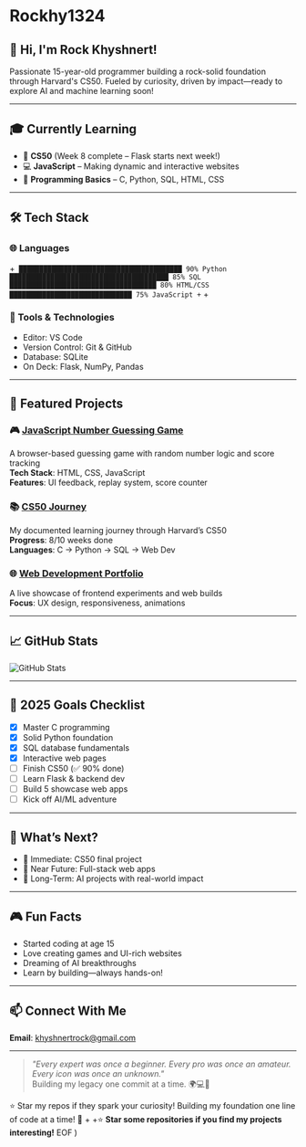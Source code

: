 # Rockhy1324

## 👋 Hi, I'm Rock Khyshnert!

Passionate 15-year-old programmer building a rock-solid foundation through Harvard's CS50. Fueled by curiosity, driven by impact—ready to explore AI and machine learning soon!

---

## 🎓 Currently Learning
- 📘 **CS50** (Week 8 complete – Flask starts next week!)
- 💻 **JavaScript** – Making dynamic and interactive websites
- 🧠 **Programming Basics** – C, Python, SQL, HTML, CSS

---

## 🛠️ Tech Stack

### 🌐 Languages

+```
████████████████████████████████████████ 90% Python
███████████████████████████████████████ 85% SQL 
████████████████████████████████████ 80% HTML/CSS
██████████████████████████████ 75% JavaScript
+```
+

### 🔧 Tools & Technologies
- Editor: VS Code  
- Version Control: Git & GitHub  
- Database: SQLite  
- On Deck: Flask, NumPy, Pandas  

---

## 🌟 Featured Projects

### 🎮 [JavaScript Number Guessing Game](link-to-repo)
A browser-based guessing game with random number logic and score tracking  
**Tech Stack**: HTML, CSS, JavaScript  
**Features**: UI feedback, replay system, score counter

### 📚 [CS50 Journey](link-to-repo)
My documented learning journey through Harvard’s CS50  
**Progress**: 8/10 weeks done  
**Languages**: C → Python → SQL → Web Dev

### 🌐 [Web Development Portfolio](link-to-repo)
A live showcase of frontend experiments and web builds  
**Focus**: UX design, responsiveness, animations

---

## 📈 GitHub Stats
![GitHub Stats](https://github-readme-stats.vercel.app/api?username=Rocky1324&show_icons=true&theme=tokyonight&hide_border=true)

---

## 🎯 2025 Goals Checklist
- [x] Master C programming
- [x] Solid Python foundation
- [x] SQL database fundamentals
- [x] Interactive web pages
- [ ] Finish CS50 (✅ 90% done)
- [ ] Learn Flask & backend dev
- [ ] Build 5 showcase web apps
- [ ] Kick off AI/ML adventure

---

## 🚀 What’s Next?
- 🔹 Immediate: CS50 final project
- 🔸 Near Future: Full-stack web apps
- 🌌 Long-Term: AI projects with real-world impact

---

## 🎮 Fun Facts
- Started coding at age 15  
- Love creating games and UI-rich websites  
- Dreaming of AI breakthroughs  
- Learn by building—always hands-on!

---

## 📫 Connect With Me
**Email**: khyshnertrock@gmail.com

---

> *"Every expert was once a beginner. Every pro was once an amateur. Every icon was once an unknown."*  
> Building my legacy one commit at a time. 🌍💻🚀

⭐ Star my repos if they spark your curiosity!
Building my foundation one line of code at a time! 🚀
+
+⭐ **Star some repositories if you find my projects interesting!**
EOF
)
